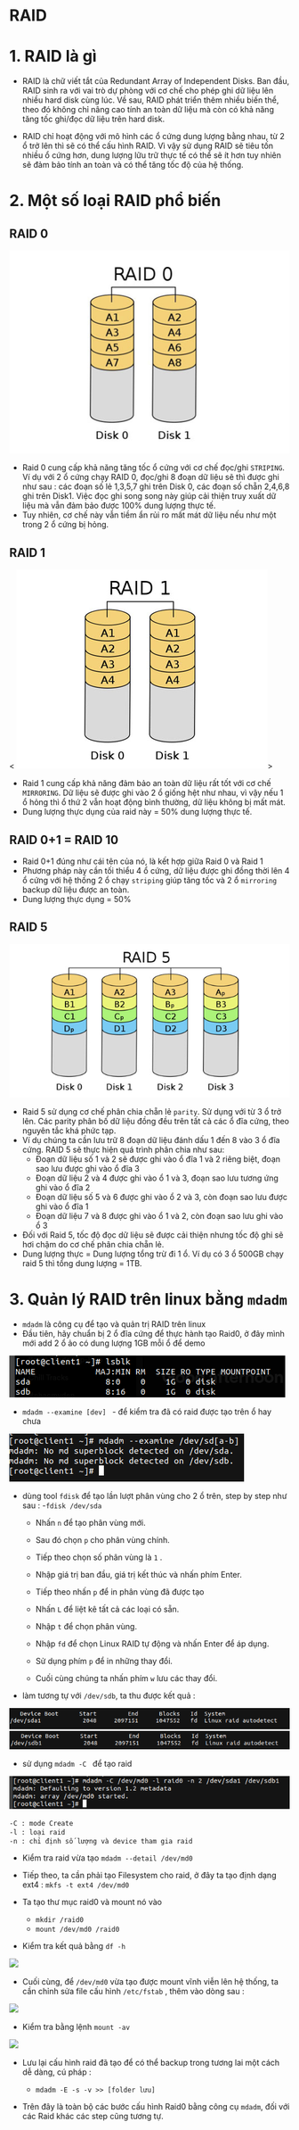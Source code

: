 # RAID
# 1. RAID là gì 
- RAID là chữ viết tắt của Redundant Array of Independent Disks. Ban đầu, RAID sinh ra với vai trò dự phòng với cơ chế cho phép ghi dữ liệu lên nhiều hard disk cùng lúc. Về sau, RAID phát triển thêm nhiều biến thể, theo đó không chỉ nâng cao tính an toàn dữ liệu mà còn có khả năng tăng tốc ghi/đọc dữ liệu trên hard disk.

- RAID chỉ hoạt động với mô hình các ổ cứng dung lượng bằng nhau, từ 2 ổ trở lên thì sẽ có thể cấu hình RAID. Vì vậy sử dụng RAID sẽ tiêu tốn nhiều ổ cứng hơn, dung lượng lữu trữ thực tế có thể sẽ ít hơn tuy nhiên sẽ đảm bảo tính an toàn và có thể tăng tốc độ của hệ thống.

# 2. Một số loại RAID phổ biến


## RAID 0 

 <img src="https://github.com/tulha161/linux/blob/main/images/11.1.png">

- Raid 0 cung cấp khả năng tăng tốc ổ cứng với cơ chế đọc/ghi `STRIPING`. Ví dụ với 2 ổ cứng chạy RAID 0, đọc/ghi 8 đoạn dữ liệu sẽ thì được ghi như sau : các đoạn số lẻ 1,3,5,7 ghi trên Disk 0, các đoạn số chẵn 2,4,6,8 ghi trên Disk1. Việc đọc ghi song song này giúp cải thiện truy xuất dữ liệu mà vẫn đảm bảo được 100% dung lượng thực tế. 
- Tuy nhiên, cơ chế này vẫn tiềm ẩn rủi ro mất mát dữ liệu nếu như một trong 2 ổ cứng bị hỏng.

## RAID 1 

< <img src="https://github.com/tulha161/linux/blob/main/images/11.2.png">>

- Raid 1 cung cấp khả năng đảm bảo an toàn dữ liệu rất tốt với cơ chế `MIRRORING`. Dữ liệu sẽ được ghi vào 2 ổ giống hệt như nhau, vì vậy nếu 1 ổ hỏng thì ổ thứ 2 vẫn hoạt động bình thường, dữ liệu không bị mất mát. 
- Dung lượng thực dụng của raid này = 50% dung lượng thực tế.

## RAID 0+1 = RAID 10

- Raid 0+1 đúng như cái tên của nó, là kết hợp giữa Raid 0 và Raid 1
- Phương pháp này cần tối thiểu 4 ổ cứng, dữ liệu được ghi đồng thời lên 4 ổ cứng với hệ thống 2 ổ chạy `striping` giúp tăng tốc và 2 ổ `mirroring` backup dữ liệu được an toàn.
- Dung lượng thực dụng = 50% 

## RAID 5

<img src="https://github.com/tulha161/linux/blob/main/images/11.3.png">

- Raid 5 sử dụng cơ chế phân chia chẵn lẻ `parity`. Sử dụng với từ 3 ổ trở lên. Các parity phân bố dữ liệu đồng đều trên tất cả các ổ đĩa cứng, theo nguyên tắc khá phức tạp.
- Ví dụ chúng ta cần lưu trữ 8 đoạn dữ liệu đánh dấu 1 đến 8 vào 3 ổ đĩa cứng. RAID 5 sẽ thực hiện quá trình phân chia như sau:
	- Đoạn dữ liệu số 1 và 2 sẽ được ghi vào ổ đĩa 1 và 2 riêng biệt, đoạn sao lưu được ghi vào ổ đĩa 3
	- Đoạn dữ liệu 2 và 4 được ghi vào ổ 1 và 3, đoạn sao lưu tương ứng ghi vào ổ đĩa 2
	- Đoạn dữ liệu số 5 và 6 được ghi vào ổ 2 và 3, còn đoạn sao lưu được ghi vào ổ đĩa 1
	- Đoạn dữ liệu 7 và 8 được ghi vào ổ 1 và 2, còn đoạn sao lưu ghi vào ổ 3
- Đối với Raid 5, tốc độ đọc dữ liệu sẽ được cải thiện nhưng tốc độ ghi sẽ hơi chậm do cơ chế phân chia chẵn lẻ.
- Dung lượng thực  = Dung lượng tổng trừ đi 1 ổ. Ví dụ có 3 ổ 500GB chạy raid 5 thì tổng dung lượng = 1TB.


# 3. Quản lý RAID trên linux bằng `mdadm`
- `mdadm` là công cụ để tạo và quản trị RAID trên linux 
- Đầu tiên, hãy chuẩn bị 2 ổ đĩa cứng để thực hành tạo Raid0, ở đây mình mới add 2 ổ ảo có dung lượng 1GB mỗi ổ để demo

 <img src="https://github.com/tulha161/linux/blob/main/images/11.5.png">

- `mdadm --examine [dev] ` - để kiểm tra đã có raid được tạo trên ổ hay chưa

 <img src="https://github.com/tulha161/linux/blob/main/images/11.6.png">

- dùng tool `fdisk` để tạo lần lượt phân vùng cho 2 ổ trên, step by step như sau : 
	-`fdisk /dev/sda`
	- Nhấn `n` để tạo phân vùng mới.
	- Sau đó chọn `p` cho phân vùng chính.
	- Tiếp theo chọn số phân vùng là `1` .
	- Nhập giá trị ban đầu, giá trị kết thúc và nhấn phím Enter.
	- Tiếp theo nhấn `p` để in phân vùng đã được tạo

	- Nhấn `L` để liệt kê tất cả các loại có sẵn.
	- Nhập `t` để chọn phân vùng.
	- Nhập `fd` để chọn Linux RAID tự động và nhấn Enter để áp dụng.
	- Sử dụng phím `p` để in những thay đổi.
	- Cuối cùng chúng ta nhấn phím `w` lưu các thay đổi.
- làm tương tự với `/dev/sdb`, ta thu được kết quả : 

<img src="https://github.com/tulha161/linux/blob/main/images/11.7.png">
<img src="https://github.com/tulha161/linux/blob/main/images/11.8.png">

- sử dụng `mdadm -C ` để tạo raid

 <img src="https://github.com/tulha161/linux/blob/main/images/11.9.png">
 
 ````
-C : mode Create
-l : loại raid 
-n : chỉ định số lượng và device tham gia raid
`````	
- Kiểm tra raid vừa tạo `mdadm --detail /dev/md0`

- Tiếp theo, ta cần phải tạo Filesystem cho raid, ở đây ta tạo định dạng ext4 : `mkfs -t ext4 /dev/md0`
- Ta tạo thư mục raid0 và mount nó vào 
	- `mkdir /raid0`
	- `mount /dev/md0 /raid0`
- Kiểm tra kết quả bằng `df -h`

 <img src="https://github.com/tulha161/linux/blob/main/images/11.10.png">

- Cuối cùng, để `/dev/md0` vừa tạo được mount vĩnh viễn lên hệ thống, ta cần chỉnh sửa file cấu hình `/etc/fstab` , thêm vào dòng sau :

 <img src="https://github.com/tulha161/linux/blob/main/images/11.11.png">

- Kiểm tra bằng lệnh `mount -av`

 <img src="https://github.com/tulha161/linux/blob/main/images/11.12.png">

- Lưu lại cấu hình raid đã tạo để có thể backup trong tương lai một cách dễ dàng, cú pháp : 
	- `mdadm -E -s -v >> [folder lưu]`

- Trên đây là toàn bộ các bước cấu hình Raid0 bằng công cụ `mdadm`, đối với các Raid khác các step cũng tương tự. 




	
